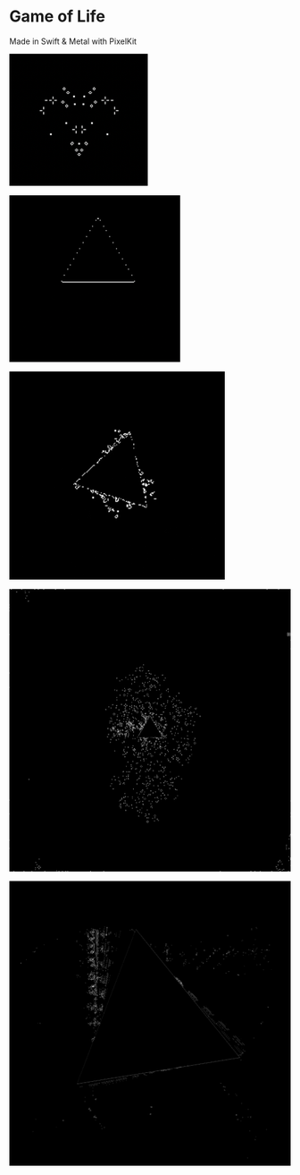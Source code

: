 # Game of Life
Made in Swift &amp; Metal with PixelKit

![](https://github.com/heestand-xyz/Game-of-Life/blob/main/Assets/Game%20of%20Life%20Render%200.png?raw=true)

![](https://github.com/heestand-xyz/Game-of-Life/blob/main/Assets/Game%20of%20Life%20Gif%201.gif?raw=true)

![](https://github.com/heestand-xyz/Game-of-Life/blob/main/Assets/Game%20of%20Life%20Gif%202.gif?raw=true)

![](https://github.com/heestand-xyz/Game-of-Life/blob/main/Assets/Game%20of%20Life%20Render%201.png?raw=true)

![](https://github.com/heestand-xyz/Game-of-Life/blob/main/Assets/Game%20of%20Life%20Render%202.png?raw=true)
